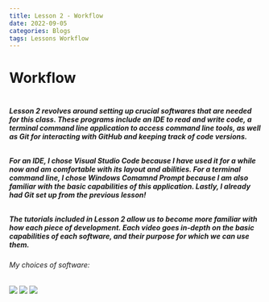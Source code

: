 ```yaml
---
title: Lesson 2 - Workflow
date: 2022-09-05
categories: Blogs
tags: Lessons Workflow
---
```


<h1> Workflow <h1>
<h5>Lesson 2 revolves around setting up crucial softwares that are
needed for this class. These programs include an IDE to read and
write code, a terminal command line application to access
command line tools, as well as Git for interacting with
GitHub and keeping track of code versions. <br><br>

For an IDE, I chose Visual Studio Code because I have used it for a
while now and am comfortable with its layout and abilities. For a
terminal command line, I chose Windows Comamnd Prompt because
I am also familiar with the basic capabilities of this application. Lastly, I already had Git set up from the previous lesson! <br><br>

The tutorials included in Lesson 2 allow us to become more familiar
with how each piece of development. Each video goes in-depth
on the basic capabilities of each software, and their purpose
for which we can use them.<h5>

<h6>My choices of software:<h6>
<img src="../../!pictures/Visual-Studio-Code.png"/>
<img src="../../!pictures/Command-Prompt.jpg"/>
<img src="../../!pictures/Git-Bash.jpg"/>